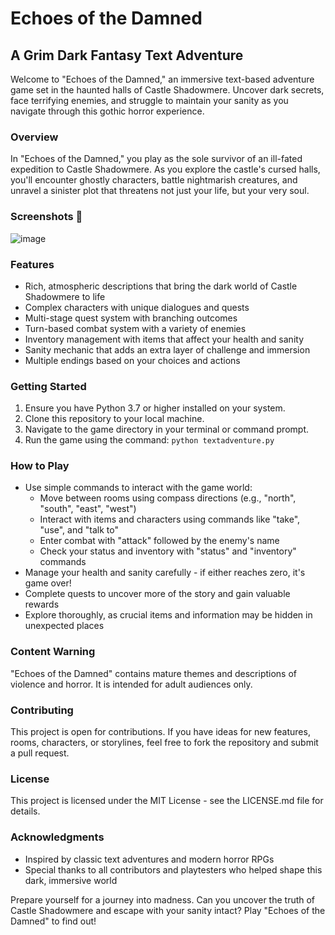 # Echoes of the Damned

## A Grim Dark Fantasy Text Adventure

Welcome to "Echoes of the Damned," an immersive text-based adventure game set in the haunted halls of Castle Shadowmere. Uncover dark secrets, face terrifying enemies, and struggle to maintain your sanity as you navigate through this gothic horror experience.

### Overview

In "Echoes of the Damned," you play as the sole survivor of an ill-fated expedition to Castle Shadowmere. As you explore the castle's cursed halls, you'll encounter ghostly characters, battle nightmarish creatures, and unravel a sinister plot that threatens not just your life, but your very soul.

### Screenshots 📸
![image](https://github.com/user-attachments/assets/4a5c8b6f-adf3-4be4-908e-e5d84ecd4591)


### Features

- Rich, atmospheric descriptions that bring the dark world of Castle Shadowmere to life
- Complex characters with unique dialogues and quests
- Multi-stage quest system with branching outcomes
- Turn-based combat system with a variety of enemies
- Inventory management with items that affect your health and sanity
- Sanity mechanic that adds an extra layer of challenge and immersion
- Multiple endings based on your choices and actions

### Getting Started

1. Ensure you have Python 3.7 or higher installed on your system.
2. Clone this repository to your local machine.
3. Navigate to the game directory in your terminal or command prompt.
4. Run the game using the command: `python textadventure.py`

### How to Play

- Use simple commands to interact with the game world:
  - Move between rooms using compass directions (e.g., "north", "south", "east", "west")
  - Interact with items and characters using commands like "take", "use", and "talk to"
  - Enter combat with "attack" followed by the enemy's name
  - Check your status and inventory with "status" and "inventory" commands
- Manage your health and sanity carefully - if either reaches zero, it's game over!
- Complete quests to uncover more of the story and gain valuable rewards
- Explore thoroughly, as crucial items and information may be hidden in unexpected places

### Content Warning

"Echoes of the Damned" contains mature themes and descriptions of violence and horror. It is intended for adult audiences only.

### Contributing

This project is open for contributions. If you have ideas for new features, rooms, characters, or storylines, feel free to fork the repository and submit a pull request.

### License

This project is licensed under the MIT License - see the LICENSE.md file for details.

### Acknowledgments

- Inspired by classic text adventures and modern horror RPGs
- Special thanks to all contributors and playtesters who helped shape this dark, immersive world

Prepare yourself for a journey into madness. Can you uncover the truth of Castle Shadowmere and escape with your sanity intact? Play "Echoes of the Damned" to find out!
